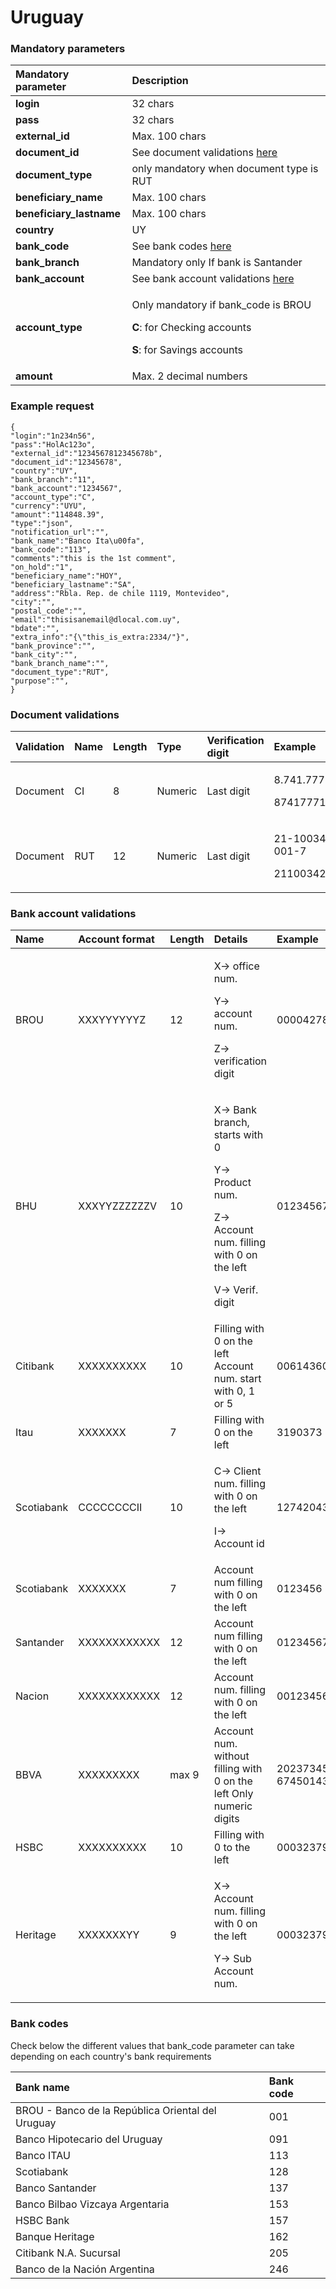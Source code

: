 # Uruguay

### Mandatory parameters

<table>
  <thead>
    <tr>
      <th style="text-align:left"><b>Mandatory parameter</b>
      </th>
      <th style="text-align:left"><b>Description</b>
      </th>
    </tr>
  </thead>
  <tbody>
    <tr>
      <td style="text-align:left"><b>login</b>
      </td>
      <td style="text-align:left">32 chars</td>
    </tr>
    <tr>
      <td style="text-align:left"><b>pass</b>
      </td>
      <td style="text-align:left">32 chars</td>
    </tr>
    <tr>
      <td style="text-align:left"><b>external_id</b>
      </td>
      <td style="text-align:left">Max. 100 chars</td>
    </tr>
    <tr>
      <td style="text-align:left"><b>document_id</b>
      </td>
      <td style="text-align:left">See document validations <a href="uruguay.md#document-validations">here</a>
      </td>
    </tr>
    <tr>
      <td style="text-align:left"><b>document_type</b>
      </td>
      <td style="text-align:left">only mandatory when document type is RUT</td>
    </tr>
    <tr>
      <td style="text-align:left"><b>beneficiary_name</b>
      </td>
      <td style="text-align:left">Max. 100 chars</td>
    </tr>
    <tr>
      <td style="text-align:left"><b>beneficiary_lastname</b>
      </td>
      <td style="text-align:left">Max. 100 chars</td>
    </tr>
    <tr>
      <td style="text-align:left"><b>country</b>
      </td>
      <td style="text-align:left">UY</td>
    </tr>
    <tr>
      <td style="text-align:left"><b>bank_code</b>
      </td>
      <td style="text-align:left">See bank codes <a href="uruguay.md#bank-codes">here</a>
      </td>
    </tr>
    <tr>
      <td style="text-align:left"><b>bank_branch</b>
      </td>
      <td style="text-align:left">Mandatory only If bank is Santander</td>
    </tr>
    <tr>
      <td style="text-align:left"><b>bank_account</b>
      </td>
      <td style="text-align:left">See bank account validations <a href="uruguay.md#bank-account-validations">here</a>
      </td>
    </tr>
    <tr>
      <td style="text-align:left"><b>account_type</b>
      </td>
      <td style="text-align:left">
        <p>Only mandatory if bank_code is BROU</p>
        <p><b>C</b>: for Checking accounts</p>
        <p><b>S</b>: for Savings accounts</p>
      </td>
    </tr>
    <tr>
      <td style="text-align:left"><b>amount</b>
      </td>
      <td style="text-align:left">Max. 2 decimal numbers</td>
    </tr>
  </tbody>
</table>

### Example request

```text
{
"login":"1n234n56",
"pass":"HolAc123o",
"external_id":"1234567812345678b",
"document_id":"12345678",
"country":"UY",
"bank_branch":"11",
"bank_account":"1234567",
"account_type":"C",
"currency":"UYU",
"amount":"114848.39",
"type":"json",
"notification_url":"",
"bank_name":"Banco Ita\u00fa",
"bank_code":"113",
"comments":"this is the 1st comment",
"on_hold":"1",
"beneficiary_name":"HOY",
"beneficiary_lastname":"SA",
"address":"Rbla. Rep. de chile 1119, Montevideo",
"city":"",
"postal_code":"",
"email":"thisisanemail@dlocal.com.uy",
"bdate":"",
"extra_info":"{\"this_is_extra:2334/"}",
"bank_province":"",
"bank_city":"",
"bank_branch_name":"",
"document_type":"RUT",
"purpose":"",
}
```

### Document validations

<table>
  <thead>
    <tr>
      <th style="text-align:left">Validation</th>
      <th style="text-align:left">Name</th>
      <th style="text-align:left">Length</th>
      <th style="text-align:left">Type</th>
      <th style="text-align:left">Verification digit</th>
      <th style="text-align:left">Example</th>
    </tr>
  </thead>
  <tbody>
    <tr>
      <td style="text-align:left">Document</td>
      <td style="text-align:left">CI</td>
      <td style="text-align:left">8</td>
      <td style="text-align:left">Numeric</td>
      <td style="text-align:left">Last digit</td>
      <td style="text-align:left">
        <p>8.741.777-1</p>
        <p>87417771</p>
      </td>
    </tr>
    <tr>
      <td style="text-align:left">Document</td>
      <td style="text-align:left">RUT</td>
      <td style="text-align:left">12</td>
      <td style="text-align:left">Numeric</td>
      <td style="text-align:left">Last digit</td>
      <td style="text-align:left">
        <p>21-100342-001-7</p>
        <p>211003420017</p>
      </td>
    </tr>
  </tbody>
</table>

### Bank account validations

<table>
  <thead>
    <tr>
      <th style="text-align:left">Name</th>
      <th style="text-align:left">Account format</th>
      <th style="text-align:left">Length</th>
      <th style="text-align:left">Details</th>
      <th style="text-align:left">Example</th>
    </tr>
  </thead>
  <tbody>
    <tr>
      <td style="text-align:left">BROU</td>
      <td style="text-align:left">XXXYYYYYYZ</td>
      <td style="text-align:left">12</td>
      <td style="text-align:left">
        <p>X-&gt; office num.</p>
        <p>Y-&gt; account num.</p>
        <p>Z-&gt; verification digit</p>
      </td>
      <td style="text-align:left">0000427895</td>
    </tr>
    <tr>
      <td style="text-align:left">BHU</td>
      <td style="text-align:left">XXXYYZZZZZZV</td>
      <td style="text-align:left">10</td>
      <td style="text-align:left">
        <p>X-&gt; Bank branch, starts with 0</p>
        <p>Y-&gt; Product num.</p>
        <p>Z-&gt; Account num. filling with 0 on the left</p>
        <p>V-&gt; Verif. digit</p>
      </td>
      <td style="text-align:left">012345678901</td>
    </tr>
    <tr>
      <td style="text-align:left">Citibank</td>
      <td style="text-align:left">XXXXXXXXXX</td>
      <td style="text-align:left">10</td>
      <td style="text-align:left">Filling with 0 on the left Account num. start with 0, 1 or 5</td>
      <td style="text-align:left">0061436006</td>
    </tr>
    <tr>
      <td style="text-align:left">Itau</td>
      <td style="text-align:left">XXXXXXX</td>
      <td style="text-align:left">7</td>
      <td style="text-align:left">Filling with 0 on the left</td>
      <td style="text-align:left">3190373</td>
    </tr>
    <tr>
      <td style="text-align:left">Scotiabank</td>
      <td style="text-align:left">CCCCCCCCII</td>
      <td style="text-align:left">10</td>
      <td style="text-align:left">
        <p>C-&gt; Client num. filling with 0 on the left</p>
        <p>I-&gt; Account id</p>
      </td>
      <td style="text-align:left">1274204300</td>
    </tr>
    <tr>
      <td style="text-align:left">Scotiabank</td>
      <td style="text-align:left">XXXXXXX</td>
      <td style="text-align:left">7</td>
      <td style="text-align:left">Account num filling with 0 on the left</td>
      <td style="text-align:left">0123456</td>
    </tr>
    <tr>
      <td style="text-align:left">Santander</td>
      <td style="text-align:left">XXXXXXXXXXXX</td>
      <td style="text-align:left">12</td>
      <td style="text-align:left">Account num filling with 0 on the left</td>
      <td style="text-align:left">012345678901</td>
    </tr>
    <tr>
      <td style="text-align:left">Nacion</td>
      <td style="text-align:left">XXXXXXXXXXXX</td>
      <td style="text-align:left">12</td>
      <td style="text-align:left">Account num. filling with 0 on the left</td>
      <td style="text-align:left">001234568901</td>
    </tr>
    <tr>
      <td style="text-align:left">BBVA</td>
      <td style="text-align:left">XXXXXXXXX</td>
      <td style="text-align:left">max 9</td>
      <td style="text-align:left">Account num. without filling with 0 on the left Only numeric digits</td>
      <td
      style="text-align:left">20237345 674501433</td>
    </tr>
    <tr>
      <td style="text-align:left">HSBC</td>
      <td style="text-align:left">XXXXXXXXXX</td>
      <td style="text-align:left">10</td>
      <td style="text-align:left">Filling with 0 to the left</td>
      <td style="text-align:left">0003237999</td>
    </tr>
    <tr>
      <td style="text-align:left">Heritage</td>
      <td style="text-align:left">XXXXXXXYY</td>
      <td style="text-align:left">9</td>
      <td style="text-align:left">
        <p>X-&gt; Account num. filling with 0 on the left</p>
        <p>Y-&gt; Sub Account num.</p>
      </td>
      <td style="text-align:left">0003237999</td>
    </tr>
  </tbody>
</table>

### **Bank codes**

Check below the different values that bank\_code parameter can take depending on each country's bank requirements

| **Bank name** | **Bank code** |
| :--- | :--- |
| BROU - Banco de la República Oriental del Uruguay | 001 |
| Banco Hipotecario del Uruguay | 091 |
| Banco ITAU | 113 |
| Scotiabank | 128 |
| Banco Santander | 137 |
| Banco Bilbao Vizcaya Argentaria | 153 |
| HSBC Bank | 157 |
| Banque Heritage | 162 |
| Citibank N.A. Sucursal | 205 |
| Banco de la Nación Argentina | 246 |

